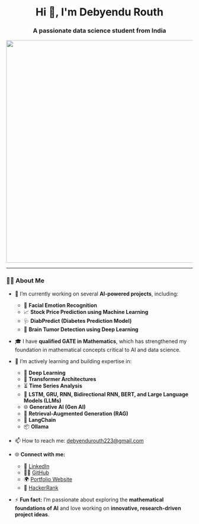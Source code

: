 <h1 align="center">Hi 👋, I'm Debyendu Routh</h1>
<h3 align="center">A passionate data science student from India</h3>

<p align="center">
  <img src="https://github.com/user-attachments/assets/63cbf737-f915-4ed9-8a61-852355957705" width="600"/>
</p>

---

### 👨‍💻 About Me

- 🔭 I’m currently working on several **AI-powered projects**, including:
  - 🎯 **Facial Emotion Recognition**
  - 📈 **Stock Price Prediction using Machine Learning**
  - 🩺 **DiabPredict (Diabetes Prediction Model)**
  - 🧠 **Brain Tumor Detection using Deep Learning**

- 🎓 I have **qualified GATE in Mathematics**, which has strengthened my foundation in mathematical concepts critical to AI and data science.

- 🌱 I’m actively learning and building expertise in:
  - 🤖 **Deep Learning**
  - 🔄 **Transformer Architectures**
  - ⏳ **Time Series Analysis**
  - 🧮 **LSTM, GRU, RNN, Bidirectional RNN, BERT, and Large Language Models (LLMs)**
  - 🌐 **Generative AI (Gen AI)**
  - 🧠 **Retrieval-Augmented Generation (RAG)**
  - 🔗 **LangChain**
  - 📦 **Ollama**

- 📫 How to reach me: [debyendurouth223@gmail.com](mailto:debyendurouth223@gmail.com)

- 🌐 **Connect with me:**
  - 💼 [LinkedIn](https://www.linkedin.com/in/debyendu-routh-083676320/)
  - 🧑‍💻 [GitHub](https://github.com/Debyendu2000)
  - 🌍 [Portfolio Website](https://debyendu2000.github.io/)
  - 🎯 [HackerRank](https://www.hackerrank.com/debyendurouth223)

- ⚡ **Fun fact:** I’m passionate about exploring the **mathematical foundations of AI** and love working on **innovative, research-driven project ideas**.
